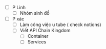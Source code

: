 - [ ] P Linh
	- [ ] Nhóm sinh đồ
- [ ] P xác
	- [ ] Làm công việc u tube ( check notions)
	- [ ] Viết API Chain Kingdom
		- [ ] Container
		- [ ] Services